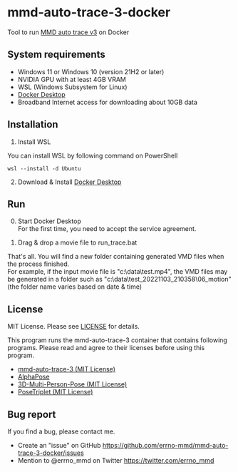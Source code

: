 # mmd-auto-trace-3-docker
Tool to run [MMD auto trace v3](https://qiita.com/miu200521358/items/fb0a7bcf2764d7797e26) on Docker

## System requirements
- Windows 11 or Windows 10 (version 21H2 or later)
- NVIDIA GPU with at least 4GB VRAM
- WSL (Windows Subsystem for Linux)
- [Docker Desktop](https://www.docker.com/)
- Broadband Internet access for downloading about 10GB data

## Installation
1. Install WSL

You can install WSL by following command on PowerShell
```
wsl --install -d Ubuntu
```
2. Download & Install [Docker Desktop](https://www.docker.com/)

## Run

0. Start Docker Desktop  
   For the first time, you need to accept the service agreement.

1. Drag & drop a movie file to run_trace.bat

That's all. You will find a new folder containing generated VMD files when the process finished.  
For example, if the input movie file is "c:\data\test.mp4", the VMD files may be generated in a folder such as "c:\data\test_20221103_210358\06_motion" (the folder name varies based on date & time)

## License
MIT License. Please see [LICENSE](LICENSE) for details.

This program runs the mmd-auto-trace-3 container that contains following programs. Please read and agree to their licenses before using this program.

- [mmd-auto-trace-3 (MIT License)](https://github.com/miu200521358/mmd-auto-trace-3/blob/main/LICENSE)
- [AlphaPose](https://github.com/MVIG-SJTU/AlphaPose#license)
- [3D-Multi-Person-Pose (MIT License)](https://github.com/miu200521358/3D-Multi-Person-Pose/blob/main/LICENSE)
- [PoseTriplet (MIT License)](https://github.com/Garfield-kh/PoseTriplet/blob/main/LICENSE)

## Bug report

If you find a bug, please contact me.

- Create an "issue" on GitHub
  https://github.com/errno-mmd/mmd-auto-trace-3-docker/issues
- Mention to @errno_mmd on Twitter
  https://twitter.com/errno_mmd
